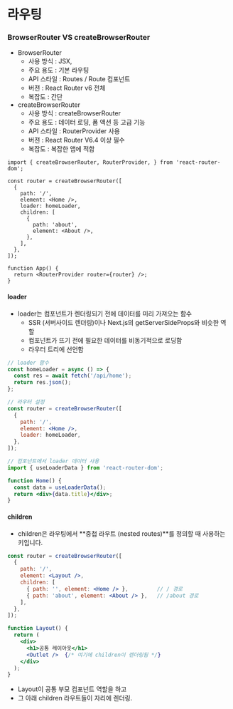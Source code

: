 # 라우팅


### BrowserRouter VS createBrowserRouter
- BrowserRouter
  - 사용 방식 : JSX, 
  - 주요 용도 : 기본 라우팅 
  - API 스타일 : Routes / Route 컴포넌트
  - 버젼 : React Router v6 전체
  - 복잡도 : 간단
- createBrowserRouter
  - 사용 방식 : createBrowserRouter
  - 주요 용도 : 데이터 로딩, 폼 액션 등 고급 기능
  - API 스타일 : RouterProvider 사용
  - 버젼 :  React Router V6.4 이상 필수
  - 복잡도 : 복잡한 앱에 적합

```JSX
import { createBrowserRouter, RouterProvider, } from 'react-router-dom';

const router = createBrowserRouter([
  {
    path: '/',
    element: <Home />,
    loader: homeLoader,
    children: [
      {
        path: 'about',
        element: <About />,
      },
    ],
  },
]);

function App() {
  return <RouterProvider router={router} />;
}
```
#### loader
- loader는 컴포넌트가 렌더링되기 전에 데이터를 미리 가져오는 함수
  - SSR (서버사이드 렌더링)이나 Next.js의 getServerSideProps와 비슷한 역할
  - 컴포넌트가 뜨기 전에 필요한 데이터를 비동기적으로 로딩함
  - 라우터 트리에 선언함
```jsx
// loader 함수
const homeLoader = async () => {
  const res = await fetch('/api/home');
  return res.json();
};

// 라우터 설정
const router = createBrowserRouter([
  {
    path: '/',
    element: <Home />,
    loader: homeLoader,
  },
]);

// 컴포넌트에서 loader 데이터 사용
import { useLoaderData } from 'react-router-dom';

function Home() {
  const data = useLoaderData();
  return <div>{data.title}</div>;
}
```
#### children
- children은 라우팅에서 **중첩 라우트 (nested routes)**를 정의할 때 사용하는 키입니다.
```jsx
const router = createBrowserRouter([
  {
    path: '/',
    element: <Layout />,
    children: [
      { path: '', element: <Home /> },         // / 경로
      { path: 'about', element: <About /> },   // /about 경로
    ],
  },
]);

function Layout() {
  return (
    <div>
      <h1>공통 레이아웃</h1>
      <Outlet />  {/* 여기에 children이 렌더링됨 */}
    </div>
  );
}
```
- Layout이 공통 부모 컴포넌트 역할을 하고
- 그 아래 children 라우트들이 <Outlet /> 자리에 렌더링.
